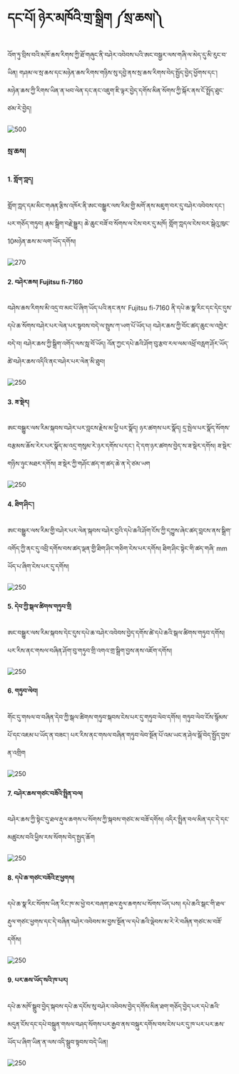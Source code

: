 # དང་པོ། ཉེར་མཁོའི་གྲ་སྒྲིག ༼སྲ་ཆས།༽

འོག་ཏུ་བྲིས་བའི་མཁོ་ཆས་རིགས་ཀྱི་ཐོ་གཞུང་ནི་བཤེར་འབེབས་པའི་ཨང་བསྒྱར་ལས་གཞི་ལ་མེད་དུ་མི་རུང་བ་ཡིན། གཤམ་ལ་སྲ་ཆས་དང་མཉེན་ཆས་རིགས་གཉིས་སུ་དབྱེ་ནས་སྲ་ཆས་རིགས་བེད་སྤྱོད་བྱེད་ཕྱོགས་དང་། མཉེན་ཆས་ཀྱི་རིགས་ཡིན་ན་ཕབ་ལེན་དང་ནང་འཇུག་ཇི་ལྟར་བྱེད་དགོས་མིན་སོགས་ཀྱི་སྐོར་ནས་ངོ་སྤྲོད་ཐུང་ཙམ་རེ་བྱེད།

![500](images/000001.png)

### སྲ་ཆས།

#### 1. གློག་ཀླད། <br/>
གློག་ཀླད་དམ་མིང་གཞན་རྩིས་འཁོར་ནི་ཨང་བསྒྱུར་ལས་རིམ་གྱི་མགོ་ནས་མཇུག་བར་དུ་བཤེར་འབེབས་དང་། པར་གཅོད་གཏུབ། རྣམ་སྒྲིག་བརྗེ་སྒྱུར། ཆེ་ཆུང་བཟོ་བ་སོགས་ལ་ངེས་བར་དུ་མཁོ། གློག་ཀླདལ་ངེས་བར་སྒེའུ་ཁུང་10མཉེན་ཆས་མ་ལག་ཡོད་དགོས། 

![270](images/000002.jpg)

#### 2. བཤེར་ཆས། Fujitsu fi-7160 <br/> 
བཤེས་ཆས་རིགས་མི་འདྲ་བ་མང་པོ་ཞིག་ཡོད་པའི་ནང་ནས་ Fujitsu fi-7160 ནི་དཔེ་ཆ་སྣ་རིང་དང་དེང་དུས་དཔེ་ཆ་སོགས་བཤེར་པར་ལེན་པར་སྟབས་བདེ་ལ་སྤུས་ཀ་ཡག་པོ་ཡོད་པ། བཤེར་ཆས་ཀྱི་བོང་ཚད་ཆུང་ལ་འཁྱེར་བདེ་བ། བཤེར་ཆས་ཀྱི་སྒྲིག་འགོད་ལས་སླ་བོ་ཡོད། འོན་ཀྱང་དཔེ་ཆའི་ཤོག་བུ་རྩབ་རལ་ལམ་འཕྲོ་བརླག་ཤོར་ཡོད་ཚེ་བཤེར་ཆས་འདིའི་ནང་བཤེར་པར་ལེན་མི་ཐུབ།

![250](images/000003.jpg)

#### 3. ཟ་སྡེར། <br/> 
ཨང་བསྒྱུར་ལས་རིམ་སྐབས་བཤེར་པར་བླངས་རྗེས་མ་ཕྱི་པར་སྣོད། ཉར་ཚགས་པར་སྣོད། དྲ་སྤེལ་པར་སྣོད་སོགས་བརྩམས་ཆོས་རེར་པར་སྣོད་མ་འདྲ་གསུམ་རེ་ཉར་དགོས་པ་དང་། དེ་དག་ཉར་ཚགས་བྱེད་ས་ཟ་སྡེར་དགོས། ཟ་སྡེར་གཉིས་ཉུང་མཐར་དགོས། ཟ་སྡེར་ཀྱི་གཤོང་ཚད་ག་ཚད་ཆེ་ན་དེ་ཙམ་ཡག 

![250](images/000004.jpg)

#### 4. ཐིག་ཤིང་། <br/> 
ཨང་བསྒྱུར་ལས་རིམ་གྱི་བཤེར་པར་ལེན་སྐབས་བཤེར་བྱའི་དཔེ་ཆའི་ཤོག་ངོས་ཀྱི་དཀྱུས་ཞེང་ཚད་བླངས་ནས་སྒྲིག་འགོད་ཀྱི་ནང་དུ་འབྲི་དགོས་བས་ཚད་ལྡན་གྱི་ཐིག་ཤིང་གཅིག་ངེས་པར་དགོས། ཐིག་ཤིང་སྟེང་གི་ཚད་གཞི་ mm ཡོད་པ་ཞིག་ངེས་པར་དུ་དགོས།

![250](images/000005.png)

#### 5. དེབ་ཀྱི་སྒལ་ཚིགས་གཏུབ་གྲི <br/> 
ཨང་བསྒྱུར་ལས་རིམ་སྐབས་དེང་དུས་དཔེ་ཆ་བཤེར་འབེབས་བྱེད་དགོས་ཚེ་དཔེ་ཆའི་སྒལ་ཚིགས་གཏུབ་དགོས། པར་རིས་ནང་གསལ་བཞིན་ཤོག་བུ་གཏུབ་གྲི་འགའ་གྲ་སྒྲིག་བྱས་ནས་འཇོག་དགོས། 

![250](images/000006.jpg)

#### 6. གཏུབ་ལེབ། <br/> 
གོང་དུ་གསལ་བ་བཞིན་དེབ་ཀྱི་སྒལ་ཚིགས་གཏུབ་སྐབས་ངེས་པར་དུ་གཏུབ་ལེབ་དགོས། གཏུབ་ལེབ་ངོས་སྙོམས་པོ་དང་འཇམ་པ་ཡོད་ན་བཟང་། པར་རིས་ནང་གསལ་བཞིན་གཏུབ་ལེབ་སྔོན་པོ་འམ་ཡང་ན་ཤེལ་སྒོ་བེད་སྤྱོད་བྱས་ན་འགྲིག

![250](images/000007.png)

#### 7. བཤེར་ཆས་གཙང་བཟོའི་སྤྲིན་བལ། <br/> 
བཤེར་ཆས་ཀྱི་སྟེང་དུ་ཐལ་རྡུལ་ཆགས་པ་སོགས་ཀྱི་སྐབས་གཙང་མ་བཟོ་དགོས། འདིར་སྤྲིན་བལ་མིན་དང་དེ་དང་མཚུངས་བའི་ཕྱིས་རས་སོགས་བེད་སྤྱད་ཆོག

![250](images/000008.jpg)

#### 8. དཔེ་ཆ་གཙང་བཟོའི་རྔ་ཕྱགས། <br/> 
དཔེ་ཆ་སྣ་རིང་སོགས་ཡིན་རིང་ཁ་མ་ཕྱེ་བར་བཞག་ཐལ་རྡུལ་ཆགས་པ་སོགས་ཡོད་པས། དཔེ་ཆའི་སྒང་གི་ཐལ་རྡུལ་གཙང་ཕྱགས་དང་དེ་བཞིན་བཤེར་འབེབས་མ་བྱས་སྔོན་ལ་དཔེ་ཆའི་ལྡེབས་མ་རེ་རེ་བཞིན་གཙང་མ་བཟོ་དགོས།

![250](images/000009.jpg)

#### 9. པར་ཆས་ཡོད་སའི་ཁ་པར། <br/> 
དཔེ་ཆ་མཁོ་སྒྲུབ་བྱེད་སྐབས་དཔེ་ཆ་དངོས་སུ་བཤེར་འབེབས་བྱེད་དགོས་མིན་ཐག་གཅོད་བྱེད་པར་དཔེ་ཆའི་མདུན་ངོས་དང་དཔེ་བསྐྲུན་གསལ་བཤད་སོགས་པར་རྒྱབ་ནས་བསྐུར་དགོས་བས་ངེས་པར་དུ་ཁ་པར་པར་ཆས་ཡོད་པ་ཞིག་ཡིན་ན་ལས་འདི་སྒྲུབ་སྟབས་བདེ་ཡིན།

![250](images/000010.png)


